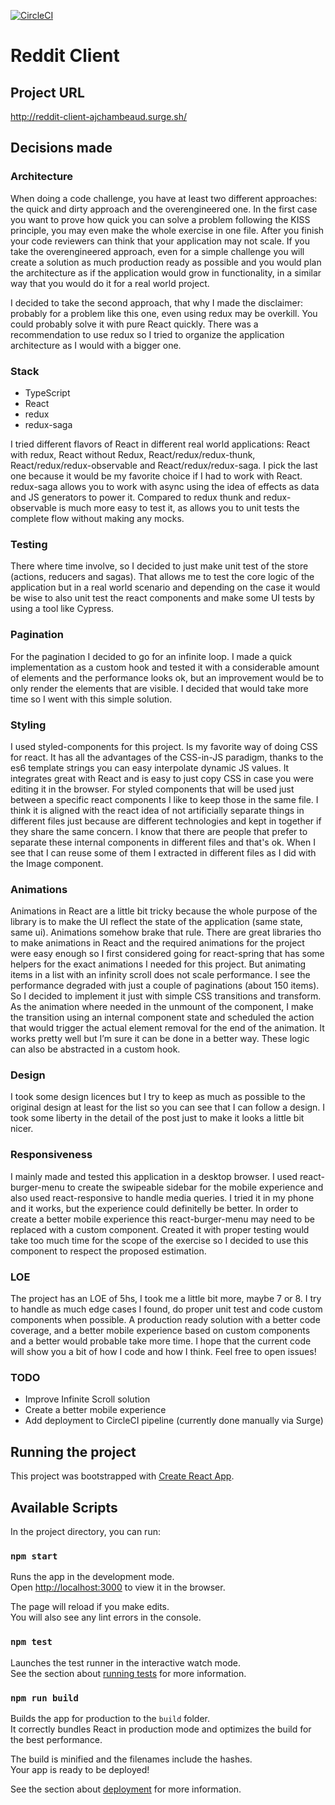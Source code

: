 [![CircleCI](https://circleci.com/gh/ajchambeaud/reddit-client.svg?style=shield)](https://circleci.com/gh/ajchambeaud/reddit-client)


# Reddit Client


## Project URL

http://reddit-client-ajchambeaud.surge.sh/

## Decisions made

### Architecture

When doing a code challenge, you have at least two different approaches: the quick and dirty approach and the overengineered one. In the first case you want to prove how quick you can solve a problem following the KISS principle, you may even make the whole exercise in one file. After you finish your code reviewers can think that your application may not scale. If you take the overengineered approach, even for a simple challenge you will create a solution as much production ready as possible and you would plan the architecture as if the application would grow in functionality, in a similar way that you would do it for a real world project.

I decided to take the second approach, that why I made the disclaimer: probably for a problem like this one, even using redux may be overkill. You could probably solve it with pure React quickly. There was a recommendation to use redux so I tried to organize the application architecture as I would with a bigger one. 


### Stack

- TypeScript
- React
- redux
- redux-saga

I tried different flavors of React in different real world applications: React with redux, React without Redux, React/redux/redux-thunk, React/redux/redux-observable and React/redux/redux-saga. I pick the last one because it would be my favorite choice if I had to work with React. redux-saga allows you to work with async using the idea of effects as data and JS generators to power it. Compared to redux thunk and redux-observable is much more easy to test it, as allows you to unit tests the complete flow without making any mocks. 

### Testing

There where time involve, so I decided to just make unit test of the store (actions, reducers and sagas). That allows me to test the core logic of the application but in a real world scenario and depending on the case it would be wise to also unit test the react components and make some UI tests by using a tool like Cypress. 

### Pagination

For the pagination I decided to go for an infinite loop. I made a quick implementation as a custom hook and tested it with a considerable amount of elements and the performance looks ok, but an improvement would be to only render the elements that are visible. I decided that would take more time so I went with this simple solution.

### Styling

I used styled-components for this project. Is my favorite way of doing CSS for react. It has all the advantages of the CSS-in-JS paradigm, thanks to the es6 template strings you can easy interpolate dynamic JS values. It integrates great with React and is easy to just copy CSS in case you were editing it in the browser. For styled components that will be used just between a specific react components I like to keep those in the same file. I think it is aligned with the react idea of not artificially separate things in different files just because are different technologies and kept in together if they share the same concern. I know that there are people that prefer to separate these internal components in different files and that's ok. When I see that I can reuse some of them I extracted in different files as I did with the Image component.

### Animations

Animations in React are a little bit tricky because the whole purpose of the library is to make the UI reflect the state of the application (same state, same ui). Animations somehow brake that rule. There are great libraries tho to make animations in React and the required animations for the project were easy enough so I first considered going for react-spring that has some helpers for the exact animations I needed for this project. But animating items in a list with an infinity scroll does not scale performance. I see the performance degraded with just a couple of paginations (about 150 items). So I decided to implement it just with simple CSS transitions and transform. As the animation where needed in the unmount of the component, I make the transition using an internal component state and scheduled the action that would trigger the actual element removal for the end of the animation. It works pretty well but I’m sure it can be done in a better way. These logic can also be abstracted in a custom hook.

### Design

I took some design licences but I try to keep as much as possible to the original design at least for the list so you can see that I can follow a design. I took some liberty in the detail of the post just to make it looks a little bit nicer.

### Responsiveness

I mainly made and tested this application in a desktop browser. I used react-burger-menu to create the swipeable sidebar for the mobile experience and also used react-responsive to handle media queries. I tried it in my phone and it works, but the experience could definitelly be better. In order to create a better mobile experience this react-burger-menu may need to be replaced with a custom component. Created it with proper testing would take too much time for the scope of the exercise so I decided to use this component to respect the proposed estimation.

### LOE

The project has an LOE of 5hs, I took me a little bit more, maybe 7 or 8. I try to handle as much edge cases I found, do proper unit test and code custom components when possible. A production ready solution with a better code coverage, and a better mobile experience based on custom components and a better would probable take more time. I hope that the current code will show you a bit of how I code and how I think. Feel free to open issues!

### TODO

- Improve Infinite Scroll solution
- Create a better mobile experience
- Add deployment to CircleCI pipeline (currently done manually via Surge) 


## Running the project

This project was bootstrapped with [Create React App](https://github.com/facebook/create-react-app).

## Available Scripts

In the project directory, you can run:

### `npm start`

Runs the app in the development mode.<br />
Open [http://localhost:3000](http://localhost:3000) to view it in the browser.

The page will reload if you make edits.<br />
You will also see any lint errors in the console.

### `npm test`

Launches the test runner in the interactive watch mode.<br />
See the section about [running tests](https://facebook.github.io/create-react-app/docs/running-tests) for more information.

### `npm run build`

Builds the app for production to the `build` folder.<br />
It correctly bundles React in production mode and optimizes the build for the best performance.

The build is minified and the filenames include the hashes.<br />
Your app is ready to be deployed!

See the section about [deployment](https://facebook.github.io/create-react-app/docs/deployment) for more information.
